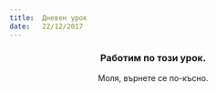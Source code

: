 ```yaml
---
title:  Дневен урок
date:   22/12/2017
---
```


### <center>Работим по този урок.</center>
<center>Моля, върнете се по-късно.</center>